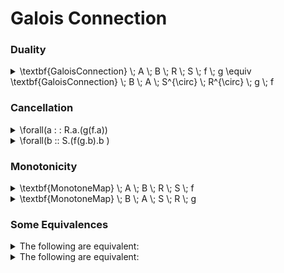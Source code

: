 # Galois Connection

### Duality

<details>

<summary><span class="math">\textbf{GaloisConnection} \; A \; B \; R \; S \; f \; g \equiv \textbf{GaloisConnection} \; B \; A \; S^{\circ} \; R^{\circ} \; g \; f</span></summary>

***

```
sig A { R: set A, f: B }

sig B { S: set B, g: A }

check {
  GaloisConnection[A,B,R,S,f,g]
  iff
  GaloisConnection[B,A,~S,~R,g,f]
} for 10 expect 0
```

</details>

### Cancellation

<details>

<summary><span class="math">\forall(a : : R.a.(g(f.a))</span></summary>

***

$$\textbf{GaloisConnection} \; A \; B \; R \; S \; f \; g$$

***

```
sig A { R: set A, f: B }

sig B { S: set B, g: A }

check {
  { GaloisConnection[A,B,R,S,f,g]
  } implies {
    all a: A | a->g[f[a]] in R
  }
} for 10 expect 0
```

</details>

<details>

<summary><span class="math">\forall(b :: S.(f(g.b).b )</span></summary>

***

$$\textbf{GaloisConnection} \; A \; B \; R \; S \; f \; g$$

***

```
sig A { R: set A, f: B }

sig B { S: set B, g: A }

check {
  { GaloisConnection[A,B,R,S,f,g]
  } implies {
    all b: B | f[g[b]]->b in S
  }
} for 10 expect 0
```

</details>

### Monotonicity

<details>

<summary><span class="math">\textbf{MonotoneMap} \; A \; B \; R \; S \; f</span></summary>

***

$$\textbf{GaloisConnection} \; A \; B \; R \; S \; f \; g$$

***

```
sig A { R: set A, f: B }

sig B { S: set B, g: A }

check {
  { GaloisConnection[A,B,R,S,f,g]
  } implies {
    MonotoneMap[A,B,R,S,f]
  }
} for 10 expect 0
```

</details>

<details>

<summary><span class="math">\textbf{MonotoneMap} \; B \; A \; S \;  R \; g</span></summary>

***

$$\textbf{GaloisConnection} \; A \; B \; R \; S \; f \; g$$

***

```
sig A { R: set A, f: B }

sig B { S: set B, g: A }

check {
  { GaloisConnection[A,B,R,S,f,g]
  } implies {
    MonotoneMap[B,A,S,R,g]
  }
} for 10 expect 0
```

</details>

### Some Equivalences

<details>

<summary>The following are equivalent:</summary>

1. $$R.x.(g.y)$$
2. $$S.(f.x).(f(g.y))$$
3. $$S.(f.x).y$$
4. $$R.(g(f.x)).(g.y)$$

***

$$\textbf{GaloisConnection} \; A \; B \; R \; S \; f \; g$$

***

```
sig A { R: set A, f: B }

sig B { S: set B, g: A }

check {
  { GaloisConnection[A,B,R,S,f,g]
  } implies {
    all x: A, y: B {
      x->g[y] in R implies f[x]->f[g[y]] in S
      f[x]->f[g[y]] in S implies f[x]->y in S
      f[x]->y in S implies g[f[x]]->g[y] in R
      g[f[x]]->g[y] in R implies x->g[y] in R
    }
  }
} for 10 expect 0
```

</details>

<details>

<summary>The following are equivalent:</summary>

1. $$R.(g.x).(g.y)$$
2. $$S.(f(g.x)).(f(g.y))$$
3. $$S.(f(g.x)).(y)$$

for all $$x,y \in B$$.

***

$$\textbf{GaloisConnection} \; A \; B \; R \; S \; f \; g$$

***

```
sig A { R: set A, f: B }

sig B { S: set B, g: A }

check {
  { GaloisConnection[A,B,R,S,f,g]
  } implies {
    all x,y: B {
      g[x]->g[y] in R implies f[g[x]]->f[g[y]] in S
      f[g[x]]->f[g[y]] in S implies f[g[x]]->y in S
      f[g[x]]->y in S implies g[x]->g[y] in R
    }
  }
} for 10 expect 0
```

</details>
